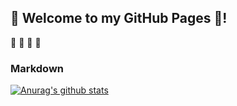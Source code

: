 ## 🤪 Welcome to my GitHub Pages 💽!

💽
🤪
💽
🤪

### Markdown

[![Anurag's github stats](https://github-readme-stats.vercel.app/api?username=Xiaolei0412)](https://github.com/X/github-readme-stats)


```markdown

